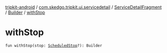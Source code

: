 [tripkit-android](../../../index.md) / [com.skedgo.tripkit.ui.servicedetail](../../index.md) / [ServiceDetailFragment](../index.md) / [Builder](index.md) / [withStop](./with-stop.md)

# withStop

`fun withStop(stop: `[`ScheduledStop`](../../../com.skedgo.android.common.model/-scheduled-stop/index.md)`?): Builder`